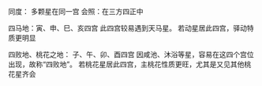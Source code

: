 同度： 多颗星在同一宫
会照：在三方四正中

四马地：寅、申、巳、亥四宫
    此四宫较易遇到天马星。
    若动星居此四宫，驿动特质更明显

四败地、桃花之地： 子、午、卯、酉四宫
    因咸池、沐浴等星，容易在这四个宫位出现，故称“四败地”。
    若桃花星居此四宫，主桃花性质更旺，尤其是又见其他桃花星齐会